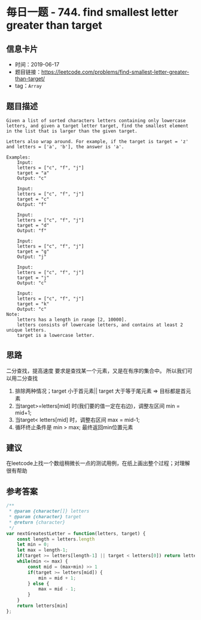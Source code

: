 # 毎日一题 -  744. find smallest letter greater than target

## 信息卡片
* 时间：2019-06-17
* 题目链接：https://leetcode.com/problems/find-smallest-letter-greater-than-target/
* tag：`Array`

## 题目描述
```
Given a list of sorted characters letters containing only lowercase letters, and given a target letter target, find the smallest element in the list that is larger than the given target.

Letters also wrap around. For example, if the target is target = 'z' and letters = ['a', 'b'], the answer is 'a'.

Examples:
    Input:
    letters = ["c", "f", "j"]
    target = "a"
    Output: "c"

    Input:
    letters = ["c", "f", "j"]
    target = "c"
    Output: "f"

    Input:
    letters = ["c", "f", "j"]
    target = "d"
    Output: "f"

    Input:
    letters = ["c", "f", "j"]
    target = "g"
    Output: "j"

    Input:
    letters = ["c", "f", "j"]
    target = "j"
    Output: "c"

    Input:
    letters = ["c", "f", "j"]
    target = "k"
    Output: "c"
Note:
    letters has a length in range [2, 10000].
    letters consists of lowercase letters, and contains at least 2 unique letters.
    target is a lowercase letter.
```

## 思路
二分查找，提高速度
要求是查找某一个元素，又是在有序的集合中。
所以我们可以用二分查找
1. 排除两种情况；target 小于首元素|| target 大于等于尾元素 => 目标都是首元素
2. 当target>=letters[mid] 时(我们要的值一定在右边)，调整左区间 min = mid+1;
3. 当target< letters[mid] 时，调整右区间 max = mid-1;
4. 循环终止条件是 min > max; 最终返回min位置元素

## 建议
在leetcode上找一个数组稍微长一点的测试用例，在纸上画出整个过程；对理解很有帮助

## 参考答案
```js
/**
 * @param {character[]} letters
 * @param {character} target
 * @return {character}
 */
var nextGreatestLetter = function(letters, target) {
    const length = letters.length
    let min = 0;
    let max = length-1;
    if(target >= letters[length-1] || target < letters[0]) return letters[0];
    while(min <= max) {
        const mid = (max+min) >> 1
        if(target >= letters[mid]) {
            min = mid + 1;
        } else {
            max = mid - 1;
        }
    }
    return letters[min]
};
```
